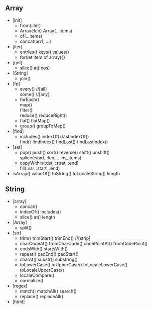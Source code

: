 ## Array
- [init]
  - from(:iter)
  - Array(:len) Array(...items)
  - of(...items)
  - concat(arr1, ...)
- [iter]
  - entries() keys() values() 
  - for(let item of array){}
- [get]
  - slice() at(:pos)
- [String]
  - join() 
- [fp]
  - every()  //[all] \
    some()  //[any]
  - forEach() \
    map() \
    filter() \
    reduce() reduceRight()
  - flat() flatMap()
  - group() groupToMap()
- [find]
  - includes()
    indexOf() lastIndexOf() \
    find() findIndex() findLast() findLastIndex()
- [set]
  - pop() push()
    sort() reverse()
    shift() unshift() \
    splice(:start, :len, ...ins_items) 
  - copyWithin(:dst, :strat, :end) \
    fill(:val, :start, :end)
- isArray() valueOf() toString() toLocaleString() length

## String
- [array]
  - concat()
  - indexOf() includes()
  - slice() at() length
- [Array]
  - split()
- [str]
  - trim() trimStart() trimEnd() //[strip]
  - charCodeAt() fromCharCode() codePointAt() fromCodePoint()
  - endsWith() startsWith()
  - repeat() padEnd() padStart()
  - charAt() substr() substring()
  - toLowerCase() toUpperCase() toLocaleLowerCase() toLocaleUpperCase()
  - localeCompare()
  - normalize()
- [regex]
  - match() matchAll() search()
  - replace() replaceAll()
- [html]
